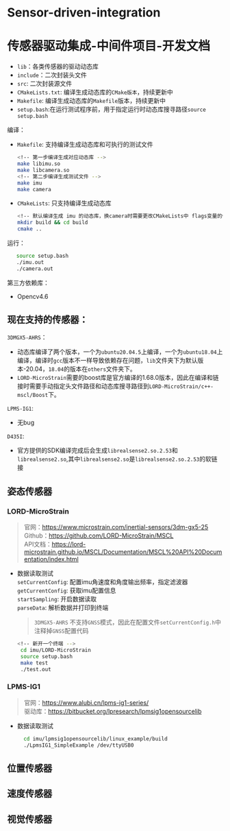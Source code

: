 # Sensor-driven-integration
# 传感器驱动集成-中间件项目-开发文档
 - `lib`：各类传感器的驱动动态库
 - `include`：二次封装头文件
 - `src`: 二次封装源文件 
 - `CMakeLists.txt`: 编译生成动态库的`CMake版本`，持续更新中
 - `Makefile`: 编译生成动态库的`Makefile`版本，持续更新中
 - `setup.bash`:在运行测试程序前，用于指定运行时动态库搜寻路径`source setup.bash`         

       
编译：    
 - `Makefile`:  支持编译生成动态库和可执行的测试文件     
    ```bash
    <!-- 第一步编译生成对应动态库 -->
    make libimu.so        
    make libcamera.so
    <!-- 第二步编译生成测试文件 -->
    make imu
    make camera
    ```
 - `CMakeLists`: 只支持编译生成动态库   
    ```bash
    <!-- 默认编译生成 imu 的动态库，换camera时需要更改CMakeLists中 flags变量的值  -->
    mkdir build && cd build
    cmake ..
    ```
运行：
   ```bash
      source setup.bash
      ./imu.out
      ./camera.out
   ```
第三方依赖库：
 - Opencv4.6
## 现在支持的传感器：     
`3DMGX5-AHRS`：
  - 动态库编译了两个版本，一个为`ubuntu20.04.5`上编译，一个为`ubuntu18.04`上编译，编译时`gcc`版本不一样导致依赖存在问题，`lib`文件夹下为默认版本-20.04，`18.04`的版本在`others`文件夹下。
  - `LORD-MicroStrain`需要的boost库是官方编译的1.68.0版本，因此在编译和链接时需要手动指定头文件路径和动态库搜寻路径到`LORD-MicroStrain/c++-mscl/Boost`下。              

`LPMS-IG1`:  
 - 无bug

`D435I`:
 - 官方提供的SDK编译完成后会生成`librealsense2.so.2.53`和`librealsense2.so`,其中`librealsense2.so`是`librealsense2.so.2.53`的软链接
## 姿态传感器
### LORD-MicroStrain
> 官网：https://www.microstrain.com/inertial-sensors/3dm-gx5-25   
> Github：https://github.com/LORD-MicroStrain/MSCL     
> API文档：https://lord-microstrain.github.io/MSCL/Documentation/MSCL%20API%20Documentation/index.html   
- 数据读取测试   
  `setCurrentConfig`: 配置imu角速度和角度输出频率，指定滤波器  
  `getCurrentConfig`: 获取imu配置信息     
  `startSampling`: 开启数据读取   
  `parseData`: 解析数据并打印到终端    
  > `3DMGX5-AHRS` 不支持`GNSS`模式，因此在配置文件`setCurrentConfig.h`中注释掉`GNSS`配置代码
   ```bash
   <!-- 新开一个终端 -->
    cd imu/LORD-MicroStrain 
    source setup.bash
    make test
    ./test.out
   ```

### LPMS-IG1
> 官网：https://www.alubi.cn/lpms-ig1-series/      
> 驱动库：https://bitbucket.org/lpresearch/lpmsig1opensourcelib
- 数据读取测试
  ```bash
    cd imu/lpmsig1opensourcelib/linux_example/build
    ./LpmsIG1_SimpleExample /dev/ttyUSB0
  ```
## 位置传感器
## 速度传感器
## 视觉传感器
